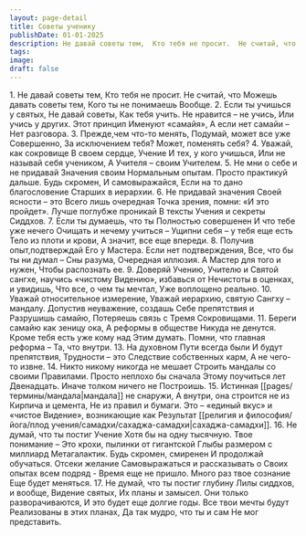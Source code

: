 ```yaml
---
layout: page-detail
title: Советы ученику
publishDate: 01-01-2025
description: Не давай советы тем,  Кто тебя не просит.  Не считай, что  Можешь давать советы тем,  Кого ты не понимаешь  Вообще.  2\. Если ты учишься у святых,  Не давай советы,  Как тебя учить.  Не нравится – не учись...
tags:
image:
draft: false
---
```

1\. Не давай советы тем,  Кто тебя не просит.  Не считай, что  Можешь давать советы тем,  Кого ты не понимаешь  Вообще.  2\. Если ты учишься у святых,  Не давай советы,  Как тебя учить.  Не нравится – не учись,  Или учись у других.  Этот принцип  Именуют «самайя»,  А если нет самайи –  Нет разговора.  3\. Прежде,чем что-то менять,  Подумай, может все уже  Совершенно,  За исключением тебя?  Может, поменять себя?  4\. Уважай, как сокровище  В своем сердце, Учение  И тех, у кого учишься,  Или не называй себя учеником,  А Учителя – своим Учителем.  5\. Не мни о себе и не придавай  Значения своим  Нормальным опытам.  Просто практикуй дальше.  Будь скромен,  И самовыражайся,  Если на то дано благословение  Старших в иерархии.  6\. Не придавай значения  Своей ясности – это  Всего лишь очередная  Точка зрения, помни: «И это пройдет».  Лучше поглубже проникай  В тексты Учения и секреты  Сиддхов.  7\. Если ты думаешь, что ты  Полностью совершенен  И что тебе уже нечего  Очищать и нечему учиться –  Ущипни себя – у тебя еще есть  Тело из плоти и крови,  А значит, все еще впереди.  8\. Получив опыт,подтверждай  Его у Мастера.  Если нет подтверждения,  Все, что бы ты ни думал –  Сны разума,  Очередная иллюзия.  А Мастер для того и нужен,  Чтобы распознать ее.  9\. Доверяй Учению, Учителю и  Святой сангхе, научись «чистому  Видению», избавься от  Нечистоты в оценках, и увидишь,  Что все, о чем ты мечтал,  Уже воплощено реально.  10\. Уважай относительное измерение,  Уважай иерархию, святую  Сангху – мандалу.  Допустив неуважение, создашь  Себе препятствия и  Разрушишь самайю,  Потеряешь связь с Тремя  Сокровищами.  11\. Береги самайю как зеницу ока,  А реформы в обществе  Никуда не денутся.  Кроме тебя есть уже кому над  Этим думать.  Помни, что главная реформа –  Та, что внутри.  13\. На духовном Пути всегда были  И будут препятствия,  Трудности – это  Следствие собственных карм,  А не чего-то извне.  14\. Никто никому никогда не мешает  Строить мандалы со своими  Правилами.  Просто неплохо бы сначала  Этому поучиться лет  Двенадцать.  Иначе толком ничего не  Построишь.  15\. Истинная [[pages/термины/мандала|мандала]] не снаружи,  А внутри, она строится не из  Кирпича и цемента,  Не из правил и бумаги.  Это – «единый вкус» и «чистое  Видение», возникающие как  Результат [[религия и философия/йога/плод учения/самадхи/сахаджа-самадхи|сахаджа-самадхи]].  16\. Не думай, что ты постиг Учение  Хотя бы на одну тысячную.  Твое понимание –  Это крохи, пылинки от гигантской  Глыбы размером с миллиард  Метагалактик.  Будь скромен, смиренен  И продолжай обучаться.  Отсеки желание  Самовыражаться и рассказывать о  Своих опытах всем подряд \-  Время еще не пришло.  Много раз твое сознание  Еще будет меняться.  17\. Не думай, что ты постиг глубину  Лилы сиддхов, и вообще,  Видение святых,  Их планы и замысел.  Они только разворачиваются,  И это будет еще долгие годы.  Все твои мечты будут  Реализованы в этих планах,  Да так мудро, что ты и сам  Не мог представить.
  
